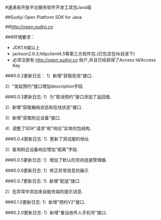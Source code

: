 ﻿#速递易开放平台服务软件开发工具包Java版


##Sudiyi Open Platform SDK for Java


##http://open.sudiyi.cn

###环境要求：
- JDK1.6或以上
- jackson2.6.3,httpclient4.5等第三方软件包.(已包含在lib目录下)
- 必须注册有 http://open.sudiyi.cn 账户,并且已经获得了Access Id/Access Key
  

###0.0.2更新日志：
1）新增"获取死信"接口.

2）"发起预约"接口增加description字段.


###0.0.3更新日志:
1）为"取消预约"接口添加了返回值.

2）新增"获取箱格状态和在线状态"接口.

3）新增"获取附近设备"接口.

4）调整了SDK"请求"和"响应"实体的包结构.


###0.0.4更新日志:
1）更新了测试服的地址.

2）查询附近设备响应增加"距离"字段.

###0.0.5更新日志:
1）增加了默认的空闲连接管理器.


###0.0.6更新日志:
1）修正异常信息的展示

###0.0.7更新日志:
1）新增"配送"接口.

2）在异常中添加来自服务端的提示消息.

###0.1.0更新日志:
1）新增"预约V2"接口.

###0.2.0更新日志:
1）新增"重设收件人手机号"接口.